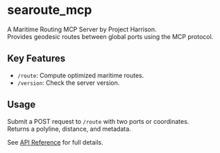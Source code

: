 # searoute_mcp

A Maritime Routing MCP Server by Project Harrison.  
Provides geodesic routes between global ports using the MCP protocol.

## Key Features
- `/route`: Compute optimized maritime routes.
- `/version`: Check the server version.

## Usage
Submit a POST request to `/route` with two ports or coordinates.  
Returns a polyline, distance, and metadata.

See [API Reference](api.md) for full details.
